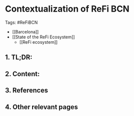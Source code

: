 # Contextualization of ReFi BCN
Tags: #ReFiBCN 

- [[Barcelona]]
- [[State of the ReFi Ecosystem]]
	- [[ReFi ecosystem]]


## 1. TL;DR:


## 2. Content:


## 3. References


## 4. Other relevant pages
